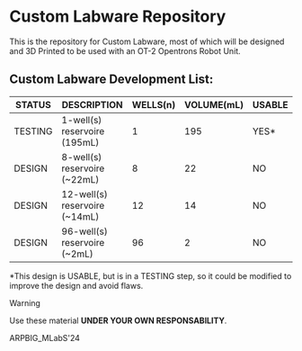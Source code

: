 # Custom Labware Repository

This is the repository for Custom Labware, most of which will be designed and 3D Printed to be used with an OT-2 Opentrons Robot Unit.

## Custom Labware Development List:

| STATUS | DESCRIPTION | WELLS(n) | VOLUME(mL) | USABLE |
| ------ | ----------- | -------- | ---------- | ------ |
| TESTING | 1-well(s) reservoire (195mL) | 1 | 195 | YES* |
| DESIGN | 8-well(s) reservoire (~22mL) | 8 | 22 | NO |
| DESIGN | 12-well(s) reservoire (~14mL) | 12 | 14 | NO |
| DESIGN | 96-well(s) reservoire (~2mL) | 96 | 2 | NO |

*This design is USABLE, but is in a TESTING step, so it could be modified to improve the design and avoid flaws.

> [!WARNING]
> Use these material **UNDER YOUR OWN RESPONSABILITY**.

ARPBIG_MLabS'24
